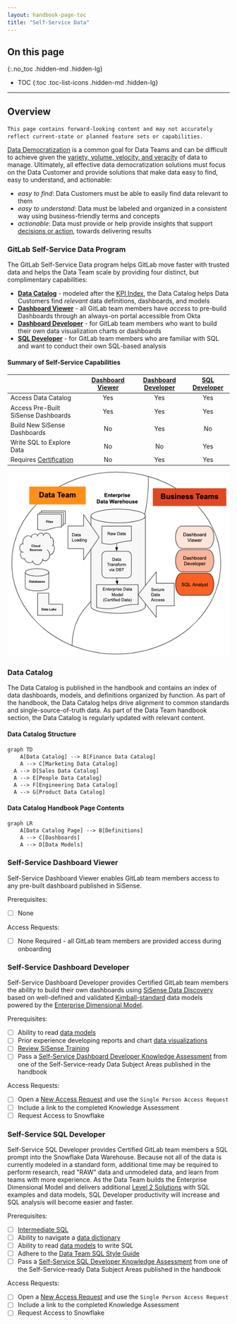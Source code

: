```yaml
---
layout: handbook-page-toc
title: "Self-Service Data"
---
```


## On this page
{:.no_toc .hidden-md .hidden-lg}

- TOC
{:toc .toc-list-icons .hidden-md .hidden-lg}

---

## Overview

`This page contains forward-looking content and may not accurately reflect current-state or planned feature sets or capabilities.`

[Data Democratization](https://www.alation.com/what-is-data-democratization/) is a common goal for Data Teams and can be difficult to achieve given the [variety, volume, velocity, and veracity](https://www.ibmbigdatahub.com/infographic/four-vs-big-data) of data to manage. Ultimately, all effective data democratization solutions must focus on the Data Customer and provide solutions that make data easy to find, easy to understand, and actionable:

- _easy to find_: Data Customers must be able to easily find data relevant to them
- _easy to understand_: Data must be labeled and organized in a consistent way using business-friendly terms and concepts
- _actionable_: Data must provide or help provide insights that support [decisions or action](http://www.onstartups.com/tabid/3339/bid/96738/Measuring-What-Matters-How-To-Pick-A-Good-Metric.aspx), towards delivering results

### GitLab Self-Service Data Program

The GitLab Self-Service Data program helps GitLab move faster with trusted data and helps the Data Team scale by providing four distinct, but complimentary capabilities:

- **[Data Catalog](/handbook/business-ops/data-team/direction/self-service/#data-catalog)** - modeled after the [KPI Index](/handbook/business-ops/data-team/kpi-index), the Data Catalog helps Data Customers find _relevant_ data definitions, dashboards, and models
- **[Dashboard Viewer](/handbook/business-ops/data-team/direction/self-service/#self-service-dashboard-viewer)** - all GitLab team members have _access_ to pre-build Dashboards through an always-on portal accessible from Okta
- **[Dashboard Developer](/handbook/business-ops/data-team/direction/self-service/#self-service-dashboard-developer)** - for GitLab team members who want to build their own data visualization charts or dashboards
- **[SQL Developer](/handbook/business-ops/data-team/direction/self-service/#self-service-sql-developer)** - for GitLab team members who are familiar with SQL and want to conduct their own SQL-based analysis

#### Summary of Self-Service Capabilities

|                                                                                          | [Dashboard Viewer](/handbook/business-ops/data-team/direction/self-service/#self-service-dashboard-viewer) | [Dashboard Developer](/handbook/business-ops/data-team/direction/self-service/#self-service-dashboard-developer) | [SQL Developer](/handbook/business-ops/data-team/direction/self-service/#self-service-sql-developer) |
| :--------------------------------------------------------------------------------------- | :--------------------------------------------------------------------------------------------------------: | :--------------------------------------------------------------------------------------------------------------: | :--------------------------------------------------------------------------------------------------: |
| Access Data Catalog                                                                      |                                                     Yes                                                    |                                                        Yes                                                       |                                                  Yes                                                 |
| Access Pre-Built SiSense Dashboards                                                      |                                                     Yes                                                    |                                                        Yes                                                       |                                                  Yes                                                 |
| Build New SiSense Dashboards                                                             |                                                     No                                                     |                                                        Yes                                                       |                                                  No                                                  |
| Write SQL to Explore Data                                                                |                                                     No                                                     |                                                        No                                                        |                                                  Yes                                                 |
| Requires [Certification](/handbook/people-group/learning-and-development/certifications) |                                                     No                                                     |                                                        Yes                                                       |                                                  Yes                                                 |

![Self-Service-Data](/handbook/business-ops/data-team/direction/self-service/self_service_data.png)

### Data Catalog

The Data Catalog is published in the handbook and contains an index of data dashboards, models, and definitions organized by function. As part of the handbook, the Data Catalog helps drive alignment to common standards and single-source-of-truth data. As part of the Data Team handbook section, the Data Catalog is regularly updated with relevant content.

#### Data Catalog Structure

```mermaid
graph TD
	A[Data Catalog] --> B[Finance Data Catalog]
	A --> C[Marketing Data Catalog]
  A --> D[Sales Data Catalog]
  A --> E[People Data Catalog]
  A --> F[Engineering Data Catalog]
  A --> G[Product Data Catalog]
```

#### Data Catalog Handbook Page Contents

```mermaid
graph LR
	A[Data Catalog Page] --> B[Definitions]
	A --> C[Dashboards]
	A --> D[Data Models]
```

### Self-Service Dashboard Viewer

Self-Service Dashboard Viewer enables GitLab team members access to any pre-built dashboard published in SiSense.

Prerequisites:

- [ ] None

Access Requests:

- [ ] None Required - all GitLab team members are provided access during onboarding

### Self-Service Dashboard Developer

Self-Service Dashboard Developer provides Certified GitLab team members the ability to build their own dashboards using [SiSense Data Discovery](https://dtdocs.sisense.com/article/data-discovery) based on well-defined and validated [Kimball-standard](https://www.kimballgroup.com/data-warehouse-business-intelligence-resources/books/data-warehouse-dw-toolkit/) data models powered by the [Enterprise Dimensional Model](/handbook/business-ops/data-team/platform/edw).

Prerequisites:

- [ ] Ability to read [data models](https://www.lucidchart.com/pages/er-diagrams)
- [ ] Prior experience developing reports and chart [data visualizations](https://datavizcatalogue.com/index.html)
- [ ] [Review SiSense Training](/handbook/business-ops/data-team/platform/periscope)
- [ ] Pass a [Self-Service Dashboard Developer Knowledge Assessment](/handbook/people-group/learning-and-development/certifications) from one of the Self-Service-ready Data Subject Areas published in the handbook

Access Requests:

- [ ] Open a [New Access Request](https://gitlab.com/gitlab-com/team-member-epics/access-requests/-/issues/new?issuable_template=New+Access+Request) and use the `Single Person Access Request`
- [ ] Include a link to the completed Knowledge Assessment
- [ ] Request Access to Snowflake

### Self-Service SQL Developer

Self-Service SQL Developer provides Certified GitLab team members a SQL prompt into the Snowflake Data Warehouse. Because not all of the data is currently modeled in a standard form, additional time may be required to perform research, read "RAW" data and unmodeled data, and learn from teams with more experience. As the Data Team builds the Enterprise Dimensional Model and delivers additional [Level 2 Solutions](/handbook/business-ops/data-team/direction/reference) with SQL examples and data models, SQL Developer productivity will increase and SQL analysis will become easier and faster.

Prerequisites:

- [ ] [Intermediate SQL](https://softwareengineering.stackexchange.com/questions/181651/are-these-sql-concepts-for-beginners-intermediate-or-advanced-developers)
- [ ] Ability to navigate a [data dictionary](https://docs.snowflake.com/en/sql-reference/info-schema.html)
- [ ] Ability to read [data models](https://www.lucidchart.com/pages/er-diagrams) to write SQL
- [ ] Adhere to the [Data Team SQL Style Guide](/handbook/business-ops/data-team/platform/sql-style-guide)
- [ ] Pass a [Self-Service SQL Developer Knowledge Assessment](/handbook/people-group/learning-and-development/certifications) from one of the Self-Service-ready Data Subject Areas published in the handbook

Access Requests:

- [ ] Open a [New Access Request](https://gitlab.com/gitlab-com/team-member-epics/access-requests/-/issues/new?issuable_template=New+Access+Request) and use the `Single Person Access Request`
- [ ] Include a link to the completed Knowledge Assessment
- [ ] Request Access to Snowflake
